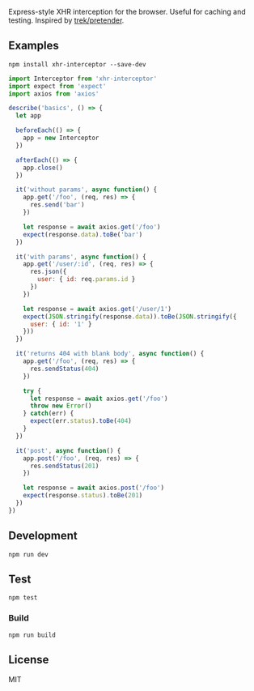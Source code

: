Express-style XHR interception for the browser. Useful for caching and testing. Inspired by [trek/pretender](https://github.com/trek/pretender).

## Examples

```
npm install xhr-interceptor --save-dev
```

```javascript
import Interceptor from 'xhr-interceptor'
import expect from 'expect'
import axios from 'axios'

describe('basics', () => {
  let app

  beforeEach(() => {
    app = new Interceptor
  })

  afterEach(() => {
    app.close()
  })

  it('without params', async function() {
    app.get('/foo', (req, res) => {
      res.send('bar')
    })

    let response = await axios.get('/foo')
    expect(response.data).toBe('bar')
  })

  it('with params', async function() {
    app.get('/user/:id', (req, res) => {
      res.json({
        user: { id: req.params.id }
      })
    })

    let response = await axios.get('/user/1')
    expect(JSON.stringify(response.data)).toBe(JSON.stringify({
      user: { id: '1' }
    }))
  })

  it('returns 404 with blank body', async function() {
    app.get('/foo', (req, res) => {
      res.sendStatus(404)
    })

    try {
      let response = await axios.get('/foo')
      throw new Error()
    } catch(err) {
      expect(err.status).toBe(404)
    }
  })

  it('post', async function() {
    app.post('/foo', (req, res) => {
      res.sendStatus(201)
    })

    let response = await axios.post('/foo')
    expect(response.status).toBe(201)
  })
})
```

## Development

```
npm run dev
```

## Test

```
npm test
```

### Build

```
npm run build
```

## License

MIT
